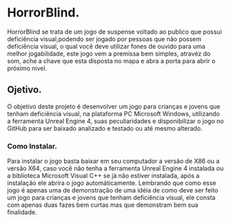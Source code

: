 # HorrorBlind.
HorrorBlind se trata de um jogo de suspense voltado ao publico que possui deficiência visual,podendo ser jogado por pessoas que não possem deficiência visual, o qual você deve utilizar fones de ouvido para uma melhor jogabilidade, este jogo vem a premissa bem simples, atravéz do som, ache a chave que esta disposta no mapa e abra a porta para abrir o próximo nivel.

## Ojetivo.
O objetivo deste projeto é desenvolver um jogo para crianças e jovens que tenham deficiência visual, na plataforma PC Microsoft Windows, utilizando a ferramenta Unreal Engine 4, suas peculiaridades e disponibilizar o jogo no GitHub para ser baixado analizado e testado ou até mesmo alterado.

### Como Instalar.
Para instalar o jogo basta baixar em seu computador a versão de X86 ou a versão X64, caso você não tenha a ferramenta Unreal Engine 4 instalada ou a biblioteca Microsoft Visual C++ se já não estiver instalada, após a instalação ele abrira o jogo automáticamente. Lembrando que como esse jogo é apenas uma  de demonstração de uma idéia de como deve ser feito um jogo para crianças e jovens que tenham deficiência visual, ele consta com apenas duas fazes bem curtas mas que demonstram bem sua finalidade.
